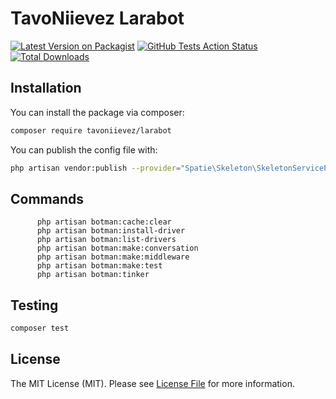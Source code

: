 # TavoNiievez Larabot

[![Latest Version on Packagist](https://img.shields.io/packagist/v/:vendor_name/:package_name.svg?style=flat-square)](https://packagist.org/packages/:vendor_name/:package_name)
[![GitHub Tests Action Status](https://img.shields.io/github/workflow/status/:vendor_name/:package_name/run-tests?label=tests)](https://github.com/:vendor_name/:package_name/actions?query=workflow%3Arun-tests+branch%3Amaster)
[![Total Downloads](https://img.shields.io/packagist/dt/:vendor_name/:package_name.svg?style=flat-square)](https://packagist.org/packages/:vendor_name/:package_name)

## Installation

You can install the package via composer:

```bash
composer require tavoniievez/larabot
```

You can publish the config file with:
```bash
php artisan vendor:publish --provider="Spatie\Skeleton\SkeletonServiceProvider" --tag="config"
```

## Commands

```shell script
      php artisan botman:cache:clear
      php artisan botman:install-driver
      php artisan botman:list-drivers
      php artisan botman:make:conversation
      php artisan botman:make:middleware
      php artisan botman:make:test
      php artisan botman:tinker
```

## Testing

``` bash
composer test
```

## License

The MIT License (MIT). Please see [License File](LICENSE.md) for more information.
